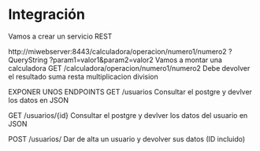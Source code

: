 # Integración

Vamos a crear un servicio REST

http://miwebserver:8443/calculadora/operacion/numero1/numero2 ? QueryString
                                                             ?param1=valor1&param2=valor2
Vamos a montar una calculadora
GET         /calculadora/operacion/numero1/numero2
Debe devolver el resultado
                        suma
                        resta
                        multiplicacion
                        division












EXPONER UNOS ENDPOINTS
GET             /usuarios
                Consultar el postgre y devlver los datos en JSON
                
                
                
                
                
GET             /usuarios/{id}
                Consultar el postgre y devlver los datos del usuario en JSON





POST            /usuarios/
                Dar de alta un usuario y devolver sus datos (ID incluido)
